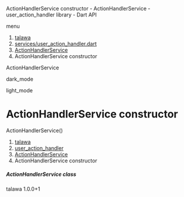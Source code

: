 




ActionHandlerService constructor - ActionHandlerService - user\_action\_handler library - Dart API







menu

1. [talawa](../../index.html)
2. [services/user\_action\_handler.dart](../../file-___home_harshil_Desktop_open-source_palisadoes_talawa_lib_services_user_action_handler/)
3. [ActionHandlerService](../../file-___home_harshil_Desktop_open-source_palisadoes_talawa_lib_services_user_action_handler/ActionHandlerService-class.html)
4. ActionHandlerService constructor

ActionHandlerService


dark\_mode

light\_mode




# ActionHandlerService constructor


ActionHandlerService()

 


1. [talawa](../../index.html)
2. [user\_action\_handler](../../file-___home_harshil_Desktop_open-source_palisadoes_talawa_lib_services_user_action_handler/)
3. [ActionHandlerService](../../file-___home_harshil_Desktop_open-source_palisadoes_talawa_lib_services_user_action_handler/ActionHandlerService-class.html)
4. ActionHandlerService constructor

##### ActionHandlerService class





talawa
1.0.0+1






